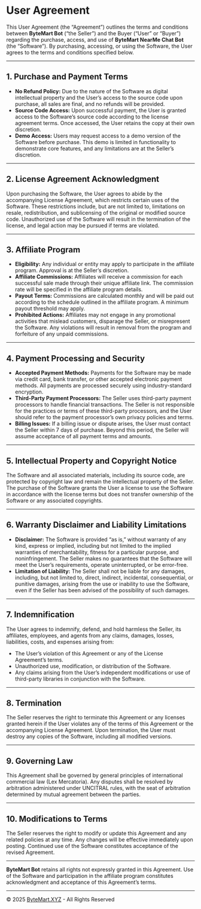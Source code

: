 # User Agreement

This User Agreement (the “Agreement”) outlines the terms and conditions between **ByteMart Bot** (“the Seller”) and the Buyer (“User” or “Buyer”) regarding the purchase, access, and use of **ByteMart NearMe Chat Bot** (the “Software”). By purchasing, accessing, or using the Software, the User agrees to the terms and conditions specified below.

---

## 1. Purchase and Payment Terms

- **No Refund Policy:** Due to the nature of the Software as digital intellectual property and the User’s access to the source code upon purchase, all sales are final, and no refunds will be provided.
- **Source Code Access:** Upon successful payment, the User is granted access to the Software’s source code according to the license agreement terms. Once accessed, the User retains the copy at their own discretion.
- **Demo Access:** Users may request access to a demo version of the Software before purchase. This demo is limited in functionality to demonstrate core features, and any limitations are at the Seller’s discretion.

---

## 2. License Agreement Acknowledgment

Upon purchasing the Software, the User agrees to abide by the accompanying License Agreement, which restricts certain uses of the Software. These restrictions include, but are not limited to, limitations on resale, redistribution, and sublicensing of the original or modified source code. Unauthorized use of the Software will result in the termination of the license, and legal action may be pursued if terms are violated.

---

## 3. Affiliate Program

- **Eligibility:** Any individual or entity may apply to participate in the affiliate program. Approval is at the Seller’s discretion.
- **Affiliate Commissions:** Affiliates will receive a commission for each successful sale made through their unique affiliate link. The commission rate will be specified in the affiliate program details.
- **Payout Terms:** Commissions are calculated monthly and will be paid out according to the schedule outlined in the affiliate program. A minimum payout threshold may apply.
- **Prohibited Actions:** Affiliates may not engage in any promotional activities that mislead customers, disparage the Seller, or misrepresent the Software. Any violations will result in removal from the program and forfeiture of any unpaid commissions.

---

## 4. Payment Processing and Security

- **Accepted Payment Methods:** Payments for the Software may be made via credit card, bank transfer, or other accepted electronic payment methods. All payments are processed securely using industry-standard encryption.
- **Third-Party Payment Processors:** The Seller uses third-party payment processors to handle financial transactions. The Seller is not responsible for the practices or terms of these third-party processors, and the User should refer to the payment processor’s own privacy policies and terms.
- **Billing Issues:** If a billing issue or dispute arises, the User must contact the Seller within 7 days of purchase. Beyond this period, the Seller will assume acceptance of all payment terms and amounts.

---

## 5. Intellectual Property and Copyright Notice

The Software and all associated materials, including its source code, are protected by copyright law and remain the intellectual property of the Seller. The purchase of the Software grants the User a license to use the Software in accordance with the license terms but does not transfer ownership of the Software or any associated copyrights.

---

## 6. Warranty Disclaimer and Liability Limitations

- **Disclaimer:** The Software is provided “as is,” without warranty of any kind, express or implied, including but not limited to the implied warranties of merchantability, fitness for a particular purpose, and noninfringement. The Seller makes no guarantees that the Software will meet the User’s requirements, operate uninterrupted, or be error-free.
- **Limitation of Liability:** The Seller shall not be liable for any damages, including, but not limited to, direct, indirect, incidental, consequential, or punitive damages, arising from the use or inability to use the Software, even if the Seller has been advised of the possibility of such damages.

---

## 7. Indemnification

The User agrees to indemnify, defend, and hold harmless the Seller, its affiliates, employees, and agents from any claims, damages, losses, liabilities, costs, and expenses arising from:

- The User’s violation of this Agreement or any of the License Agreement’s terms.
- Unauthorized use, modification, or distribution of the Software.
- Any claims arising from the User’s independent modifications or use of third-party libraries in conjunction with the Software.

---

## 8. Termination

The Seller reserves the right to terminate this Agreement or any licenses granted herein if the User violates any of the terms of this Agreement or the accompanying License Agreement. Upon termination, the User must destroy any copies of the Software, including all modified versions.

---

## 9. Governing Law

This Agreement shall be governed by general principles of international commercial law (Lex Mercatoria). Any disputes shall be resolved by arbitration administered under UNCITRAL rules, with the seat of arbitration determined by mutual agreement between the parties.

---

## 10. Modifications to Terms

The Seller reserves the right to modify or update this Agreement and any related policies at any time. Any changes will be effective immediately upon posting. Continued use of the Software constitutes acceptance of the revised Agreement.

---

**ByteMart Bot** retains all rights not expressly granted in this Agreement. Use of the Software and participation in the affiliate program constitutes acknowledgment and acceptance of this Agreement’s terms.

---

© 2025 [ByteMart.XYZ](https://bytemart.xyz) - All Rights Reserved
